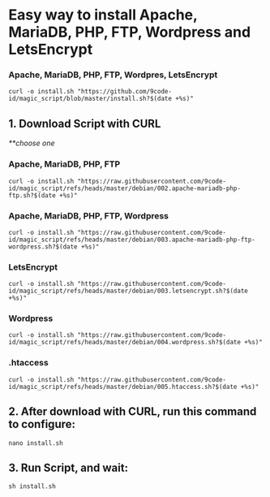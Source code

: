 # Easy way to install Apache, MariaDB, PHP, FTP, Wordpress and LetsEncrypt

### Apache, MariaDB, PHP, FTP, Wordpres, LetsEncrypt
```
curl -o install.sh "https://github.com/9code-id/magic_script/blob/master/install.sh?$(date +%s)"
```
## 1. Download Script with CURL
<i>**choose one</i>
### Apache, MariaDB, PHP, FTP
```
curl -o install.sh "https://raw.githubusercontent.com/9code-id/magic_script/refs/heads/master/debian/002.apache-mariadb-php-ftp.sh?$(date +%s)"
```

### Apache, MariaDB, PHP, FTP, Wordpress
```
curl -o install.sh "https://raw.githubusercontent.com/9code-id/magic_script/refs/heads/master/debian/003.apache-mariadb-php-ftp-wordpress.sh?$(date +%s)"
```

### LetsEncrypt
```
curl -o install.sh "https://raw.githubusercontent.com/9code-id/magic_script/refs/heads/master/debian/003.letsencrypt.sh?$(date +%s)"
```

### Wordpress
```
curl -o install.sh "https://raw.githubusercontent.com/9code-id/magic_script/refs/heads/master/debian/004.wordpress.sh?$(date +%s)"
```

### .htaccess
```
curl -o install.sh "https://raw.githubusercontent.com/9code-id/magic_script/refs/heads/master/debian/005.htaccess.sh?$(date +%s)"
```

## 2. After download with CURL, run this command to configure:
```
nano install.sh
```

## 3. Run Script, and wait:
```
sh install.sh
```